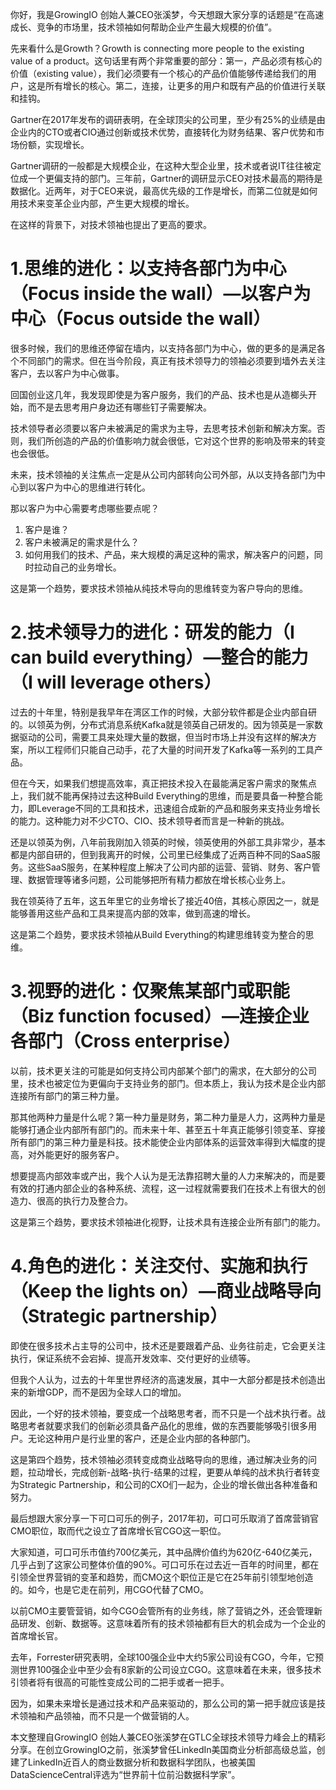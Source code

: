 你好，我是GrowingIO 创始人兼CEO张溪梦，今天想跟大家分享的话题是“在高速成长、竞争的市场里，技术领袖如何帮助企业产生最大规模的价值”。

先来看什么是Growth？Growth is connecting more people to the existing value of a product。这句话里有两个非常重要的部分：第一，产品必须有核心的价值（existing value），我们必须要有一个核心的产品价值能够传递给我们的用户，这是所有增长的核心。第二，连接，让更多的用户和既有产品的价值进行关联和挂钩。

Gartner在2017年发布的调研表明，在全球顶尖的公司里，至少有25%的业绩是由企业内的CTO或者CIO通过创新或技术优势，直接转化为财务结果、客户优势和市场份额，实现增长。

Gartner调研的一般都是大规模企业，在这种大型企业里，技术或者说IT往往被定位成一个更偏支持的部门。三年前，Gartner的调研显示CEO对技术最高的期待是数据化。近两年，对于CEO来说，最高优先级的工作是增长，而第二位就是如何用技术来变革企业内部，产生更大规模的增长。

在这样的背景下，对技术领袖也提出了更高的要求。

# 1.思维的进化：以支持各部门为中心（Focus inside the wall）—以客户为中心（Focus outside the wall）

很多时候，我们的思维还停留在墙内，以支持各部门为中心，做的更多的是满足各个不同部门的需求。但在当今阶段，真正有技术领导力的领袖必须要到墙外去关注客户，去以客户为中心做事。

回国创业这几年，我发现即使是为客户服务，我们的产品、技术也是从造榔头开始，而不是去思考用户身边还有哪些钉子需要解决。

技术领导者必须要以客户未被满足的需求为主导，去思考技术创新和解决方案。否则，我们所创造的产品的价值影响力就会很低，它对这个世界的影响及带来的转变也会很低。

未来，技术领袖的关注焦点一定是从公司内部转向公司外部，从以支持各部门为中心到以客户为中心的思维进行转化。

那以客户为中心需要考虑哪些要点呢？

1. 客户是谁？
2. 客户未被满足的需求是什么？
3. 如何用我们的技术、产品，来大规模的满足这种的需求，解决客户的问题，同时拉动自己的业务增长。

这是第一个趋势，要求技术领袖从纯技术导向的思维转变为客户导向的思维。

# 2.技术领导力的进化：研发的能力（I can build everything）—整合的能力（I will leverage others）

过去的十年里，特别是我早年在湾区工作的时候，大部分软件都是企业内部自研的。以领英为例，分布式消息系统Kafka就是领英自己研发的。因为领英是一家数据驱动的公司，需要工具来处理大量的数据，但当时市场上并没有这样的解决方案，所以工程师们只能自己动手，花了大量的时间开发了Kafka等一系列的工具产品。

但在今天，如果我们想提高效率，真正把技术投入在最能满足客户需求的聚焦点上，我们就不能再保持过去这种Build Everything的思维，而是要具备一种整合能力，即Leverage不同的工具和技术，迅速组合成新的产品和服务来支持业务增长的能力。这种能力对不少CTO、CIO、技术领导者而言是一种新的挑战。

还是以领英为例，八年前我刚加入领英的时候，领英使用的外部工具非常少，基本都是内部自研的，但到我离开的时候，公司里已经集成了近两百种不同的SaaS服务。这些SaaS服务，在某种程度上解决了公司内部的运营、营销、财务、客户管理、数据管理等诸多问题，公司能够把所有精力都放在增长核心业务上。

我在领英待了五年，这五年里它的业务增长了接近40倍，其核心原因之一，就是能够善用这些产品和工具来提高内部的效率，做到高速的增长。

这是第二个趋势，要求技术领袖从Build Everything的构建思维转变为整合的思维。

# 3.视野的进化：仅聚焦某部门或职能 （Biz function focused）—连接企业各部门（Cross enterprise）

以前，技术更关注的可能是如何支持公司内部某个部门的需求，在大部分的公司里，技术也被定位为更偏向于支持业务的部门。但本质上，我认为技术是企业内部连接所有部门的第三种力量。

那其他两种力量是什么呢？第一种力量是财务，第二种力量是人力，这两种力量是能够打通企业内部所有部门的。而未来十年、甚至五十年真正能够引领变革、穿接所有部门的第三种力量是科技。技术能使企业内部体系的运营效率得到大幅度的提高，对外能更好的服务客户。

想要提高内部效率或产出，我个人认为是无法靠招聘大量的人力来解决的，而是要有效的打通内部企业的各种系统、流程，这一过程就需要我们在技术上有很大的创造力、很高的执行力及整合力。

这是第三个趋势，要求技术领袖进化视野，让技术具有连接企业所有部门的能力。

# 4.角色的进化：关注交付、实施和执行（Keep the lights on）—商业战略导向（Strategic partnership）

即使在很多技术占主导的公司中，技术还是要跟着产品、业务往前走，它会更关注执行，保证系统不会宕掉、提高开发效率、交付更好的业绩等。

但我个人认为，过去的十年里世界经济的高速发展，其中一大部分都是技术创造出来的新增GDP，而不是因为全球人口的增加。

因此，一个好的技术领袖，要变成一个战略思考者，而不只是一个战术执行者。战略思考者就要求我们的创新必须具备产品化的思维，做的东西要能够吸引很多用户。无论这种用户是行业里的客户，还是企业内部的各种部门。

这是第四个趋势，技术领袖必须转变成商业战略导向的思维，通过解决业务的问题，拉动增长，完成创新-战略-执行-结果的过程，更要从单纯的战术执行者转变为Strategic Partnership，和公司的CXO们一起为，企业的增长做出各种准备和努力。

最后想跟大家分享一下可口可乐的例子，2017年初，可口可乐取消了首席营销官CMO职位，取而代之设立了首席增长官CGO这一职位。

大家知道，可口可乐市值约700亿美元，其中品牌价值约为620亿-640亿美元，几乎占到了这家公司整体价值的90%。可口可乐在过去近一百年的时间里，都在引领全世界营销的变革和趋势，而CMO这个职位正是它在25年前引领型地创造的。如今，也是它走在前列，用CGO代替了CMO。

以前CMO主要管营销，如今CGO会管所有的业务线，除了营销之外，还会管理新品研发、创新、数据等。这意味着所有的技术领袖都有巨大的机会成为一个企业的首席增长官。

去年，Forrester研究表明，全球100强企业中大约5家公司设有CGO，今年，它预测世界100强企业中至少会有8家新的公司设立CGO。这意味着在未来，很多技术引领者将有很高的可能性变成公司的二把手或者一把手。

因为，如果未来增长是通过技术和产品来驱动的，那么公司的第一把手就应该是技术领袖和产品领袖，而不只是一个做营销的人。

本文整理自GrowingIO 创始人兼CEO张溪梦在GTLC全球技术领导力峰会上的精彩分享。在创立GrowingIO之前，张溪梦曾任LinkedIn美国商业分析部高级总监，创建了LinkedIn近百人的商业数据分析和数据科学团队，也被美国DataScienceCentral评选为“世界前十位前沿数据科学家”。